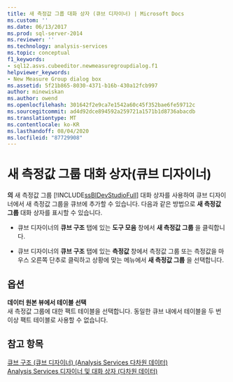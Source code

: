 ```yaml
---
title: 새 측정값 그룹 대화 상자 (큐브 디자이너) | Microsoft Docs
ms.custom: ''
ms.date: 06/13/2017
ms.prod: sql-server-2014
ms.reviewer: ''
ms.technology: analysis-services
ms.topic: conceptual
f1_keywords:
- sql12.asvs.cubeeditor.newmeasuregroupdialog.f1
helpviewer_keywords:
- New Measure Group dialog box
ms.assetid: 5f21b865-8030-4371-b16b-430a12fcb997
author: minewiskan
ms.author: owend
ms.openlocfilehash: 301642f2e9ca7e1542a60c45f352bae6fe59712c
ms.sourcegitcommit: ad4d92dce894592a259721a1571b1d8736abacdb
ms.translationtype: MT
ms.contentlocale: ko-KR
ms.lasthandoff: 08/04/2020
ms.locfileid: "87729908"
---
```

# <a name="new-measure-group-dialog-box-cube-designer"></a>새 측정값 그룹 대화 상자(큐브 디자이너)
  **의** 새 측정값 그룹 [!INCLUDE[ssBIDevStudioFull](../includes/ssbidevstudiofull-md.md)] 대화 상자를 사용하여 큐브 디자이너에서 새 측정값 그룹을 큐브에 추가할 수 있습니다. 다음과 같은 방법으로 **새 측정값 그룹** 대화 상자를 표시할 수 있습니다.  
  
-   큐브 디자이너의 **큐브 구조** 탭에 있는 **도구 모음** 창에서 **새 측정값 그룹** 을 클릭합니다.  
  
-   큐브 디자이너의 **큐브 구조** 탭에 있는 **측정값** 창에서 측정값 그룹 또는 측정값을 마우스 오른쪽 단추로 클릭하고 상황에 맞는 메뉴에서 **새 측정값 그룹** 을 선택합니다.  
  
## <a name="options"></a>옵션  
 **데이터 원본 뷰에서 테이블 선택**  
 새 측정값 그룹에 대한 팩트 테이블을 선택합니다. 동일한 큐브 내에서 테이블을 두 번 이상 팩트 테이블로 사용할 수 없습니다.  
  
## <a name="see-also"></a>참고 항목  
 [큐브 구조 &#40;큐브 디자이너&#41; &#40;Analysis Services 다차원 데이터&#41;](cube-structure-cube-designer-analysis-services-multidimensional-data.md)   
 [Analysis Services 디자이너 및 대화 상자 &#40;다차원 데이터&#41;](analysis-services-designers-and-dialog-boxes-multidimensional-data.md)  
  
  
